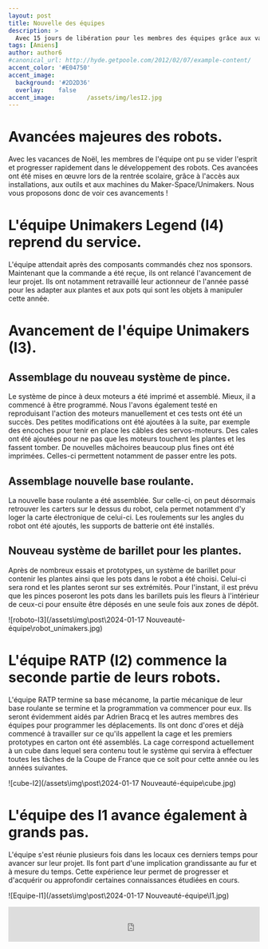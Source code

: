 ```yaml
---
layout: post
title: Nouvelle des équipes
description: > 
  Avec 15 jours de libération pour les membres des équipes grâce aux vacances scolaires, un avancement remarquable a pu avoir lieu sur les robots.
tags: [Amiens]
author: author6
#canonical_url: http://hyde.getpoole.com/2012/02/07/example-content/
accent_color: '#E04750'
accent_image:       
  background: '#2D2D36'
  overlay:    false
accent_image:         /assets/img/lesI2.jpg
---
```


# Avancées majeures des robots.

Avec les vacances de Noël, les membres de l'équipe ont pu se vider l'esprit et progresser rapidement dans le développement des robots. Ces avancées ont été mises en œuvre lors de la rentrée scolaire, grâce à l'accès aux installations, aux outils et aux machines du Maker-Space/Unimakers. Nous vous proposons donc de voir ces avancements !

# L'équipe Unimakers Legend (I4) reprend du service.

L'équipe attendait après des composants commandés chez nos sponsors. Maintenant que la commande a été reçue, ils ont relancé l'avancement de leur projet. Ils ont notamment retravaillé leur actionneur de l'année passé pour les adapter aux plantes et aux pots qui sont les objets à manipuler cette année.

# Avancement de l'équipe Unimakers (I3).

## Assemblage du nouveau système de pince.

Le système de pince à deux moteurs a été imprimé et assemblé. Mieux, il a commencé à être programmé. Nous l'avons également testé en reproduisant l'action des moteurs manuellement et ces tests ont été un succès. Des petites modifications ont été ajoutées à la suite, par exemple des encoches pour tenir en place les câbles des servos-moteurs. Des cales ont été ajoutées pour ne pas que les moteurs touchent les plantes et les fassent tomber. De nouvelles mâchoires beaucoup plus fines ont été imprimées. Celles-ci permettent notamment de passer entre les pots.

## Assemblage nouvelle base roulante.

La nouvelle base roulante a été assemblée. Sur celle-ci, on peut désormais retrouver les carters sur le dessus du robot, cela permet notamment d'y loger la carte électronique de celui-ci. Les roulements sur les angles du robot ont été ajoutés, les supports de batterie ont été installés.

## Nouveau système de barillet pour les plantes.

Après de nombreux essais et prototypes, un système de barillet pour contenir les plantes ainsi que les pots dans le robot a été choisi. Celui-ci sera rond et les plantes seront sur ses extrémités. Pour l'instant, il est prévu que les pinces poseront les pots dans les barillets puis les fleurs à l'intérieur de ceux-ci pour ensuite être déposés en une seule fois aux zones de dépôt.

![roboto-I3](/assets\img\post\2024-01-17 Nouveauté-équipe\robot_unimakers.jpg)

# L'équipe RATP (I2) commence la seconde partie de leurs robots.

L'équipe RATP termine sa base mécanome, la partie mécanique de leur base roulante se termine et la programmation va commencer pour eux. Ils seront évidemment aidés par Adrien Bracq et les autres membres des équipes pour programmer les déplacements. Ils ont donc d'ores et déjà commencé à travailler sur ce qu'ils appellent la cage et les premiers prototypes en carton ont été assemblés. La cage correspond actuellement à un cube dans lequel sera contenu tout le système qui servira à effectuer toutes les tâches de la Coupe de France que ce soit pour cette année ou les années suivantes.

![cube-I2](/assets\img\post\2024-01-17 Nouveauté-équipe\cube.jpg)


# L'équipe des I1 avance également à grands pas.

L'équipe s'est réunie plusieurs fois dans les locaux ces derniers temps pour avancer sur leur projet. Ils font part d'une implication grandissante au fur et à mesure du temps. Cette expérience leur permet de progresser et d'acquérir ou approfondir certaines connaissances étudiées en cours.

![Equipe-I1](/assets\img\post\2024-01-17 Nouveauté-équipe\I1.jpg)




<iframe id="haWidget" allowtransparency="true" src="https://www.helloasso.com/associations/unimakers-association-technique-d-unilasalle-amiens/adhesions/adhesion-unimakers/widget-bouton" style="width: 100%; height: 70px; border: none;"></iframe>